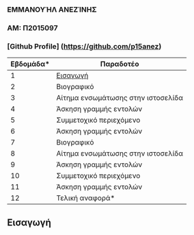 ### ΕΜΜΑΝΟΥΉΛ ΑΝΕΖΊΝΗΣ
### ΑΜ: Π2015097
### [Github Profile] (https://github.com/p15anez)

| Εβδομάδα* | Παραδοτέο |
| --- | --- |
| 1 |[Eισαγωγή](#Εισαγωγή) |
| 2 | Βιογραφικό |
| 3 | Αίτημα ενσωμάτωσης στην ιστοσελίδα |
| 4 | Άσκηση γραμμής εντολών |
| 5 | Συμμετοχικό περιεχόμενο |
| 6 | Άσκηση γραμμής εντολών |
| 7 | Βιογραφικό |
| 8 | Αίτημα ενσωμάτωσης στην ιστοσελίδα |
| 9 | Άσκηση γραμμής εντολών |
| 10 | Συμμετοχικό περιεχόμενο |
| 11 | Άσκηση γραμμής εντολών |
| 12 | Τελική αναφορά* |

## Εισαγωγή
